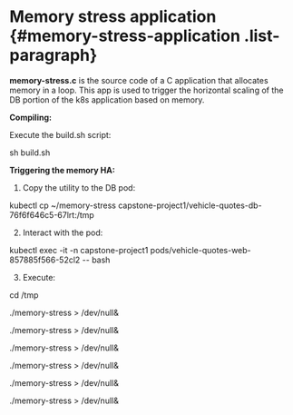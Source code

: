# Memory stress application {#memory-stress-application .list-paragraph}

**memory-stress.c** is the source code of a C application that allocates
memory in a loop. This app is used to trigger the horizontal scaling of
the DB portion of the k8s application based on memory.

**Compiling:**

Execute the build.sh script:

sh build.sh

**Triggering the memory HA:**

1.  Copy the utility to the DB pod:

kubectl cp \~/memory-stress
capstone-project1/vehicle-quotes-db-76f6f646c5-67lrt:/tmp

2.  Interact with the pod:

kubectl exec -it -n capstone-project1
pods/vehicle-quotes-web-857885f566-52cl2 -- bash

3.  Execute:

cd /tmp

./memory-stress \> /dev/null&

./memory-stress \> /dev/null&

./memory-stress \> /dev/null&

./memory-stress \> /dev/null&

./memory-stress \> /dev/null&

./memory-stress \> /dev/null&
